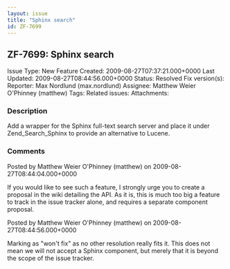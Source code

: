 ```yaml
---
layout: issue
title: "Sphinx search"
id: ZF-7699
---
```


ZF-7699: Sphinx search
----------------------

 Issue Type: New Feature Created: 2009-08-27T07:37:21.000+0000 Last Updated: 2009-08-27T08:44:56.000+0000 Status: Resolved Fix version(s): 
 Reporter:  Max Nordlund (max.nordlund)  Assignee:  Matthew Weier O'Phinney (matthew)  Tags: 
 Related issues: 
 Attachments: 
### Description

Add a wrapper for the Sphinx full-text search server and place it under Zend\_Search\_Sphinx to provide an alternative to Lucene.

 

 

### Comments

Posted by Matthew Weier O'Phinney (matthew) on 2009-08-27T08:44:04.000+0000

If you would like to see such a feature, I strongly urge you to create a proposal in the wiki detailing the API. As it is, this is much too big a feature to track in the issue tracker alone, and requires a separate component proposal.

 

 

Posted by Matthew Weier O'Phinney (matthew) on 2009-08-27T08:44:56.000+0000

Marking as "won't fix" as no other resolution really fits it. This does not mean we will not accept a Sphinx component, but merely that it is beyond the scope of the issue tracker.

 

 